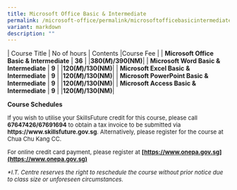 ```yaml
---
title: Microsoft Office Basic & Intermediate
permalink: /microsoft-office/permalink/microsoftofficebasicintermediate/
variant: markdown
description: ""
---
```

| Course Title | No of hours | Contents |Course Fee |
| **Microsoft Office Basic &amp; Intermediate**   | **36**  | [](/files/Microsoft%20Office/Microsoft_Office_Basic_and_Intermediate_Course_Outline.pdf)|**$380(M)/$390(NM)**|
| **Microsoft Word Basic &amp; Intermediate**   | **9**  | [](/files/Microsoft%20Office/Microsoft_Word_Basic_Course_Outline.pdf)|**$120(M)/$130(NM)**|
| **Microsoft Excel Basic &amp; Intermediate**   | **9**  | [](/files/Microsoft%20Office/Microsoft_Excel_Basic_Course_Outline.pdf)|**$120(M)/$130(NM)**|
| **Microsoft PowerPoint Basic &amp; Intermediate**   | **9**  | [](/files/Microsoft%20Office/Microsoft_PowerPoint_Basic_and_Intermediate_Course_Outline.pdf)|**$120(M)/$130(NM)**|
| **Microsoft Access Basic &amp; Intermediate**   | **9**  | [](/files/Microsoft%20Office/Microsoft_Access_Basic_and_Intermediate_Course_Outline.pdf)|**$120(M)/$130(NM)**|

**Course Schedules
[](/files/Microsoft%20Office/Office_Basic_and_Intermediate_Schedules.pdf)**

<font size="-1">
If you wish to utilise your SkillsFuture credit for this course, please call <b>67647426/67691694</b> to obtain a tax invoice to be submitted via <b>https://www.skillsfuture.gov.sg</b>. Alternatively, please register for the course at Chua Chu Kang CC.<br>

For online credit card payment, please register at <b>[https://www.onepa.gov.sg](https://www.onepa.gov.sg)</b></font><br>

<font size="-1"><i>
*I.T. Centre reserves the right to reschedule the course without prior notice due to class size or unforeseen circumstances.</i></font>